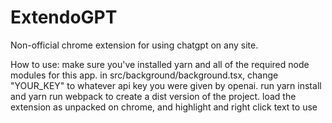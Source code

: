 # ExtendoGPT
Non-official chrome extension for using chatgpt on any site.

How to use:
make sure you've installed yarn and all of the required node modules for this app. 
in src/background/background.tsx, change "YOUR_KEY" to whatever api key you were given by openai.
run yarn install and yarn run webpack to create a dist version of the project.
load the extension as unpacked on chrome, and highlight and right click text to use
